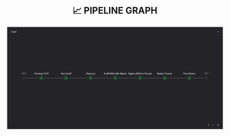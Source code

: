<div align="center">
  <h2>📈 PIPELINE GRAPH</h2>
  <img src="result/pipeline graph.png" width="800" alt="Pipeline Graph"/>
</div>
